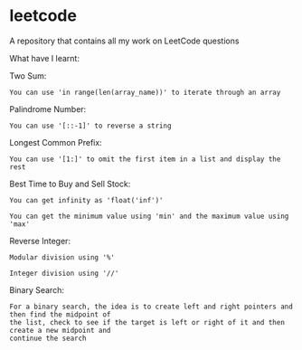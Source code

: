 # leetcode
A repository that contains all my work on LeetCode questions

What have I learnt:

Two Sum:

    You can use 'in range(len(array_name))' to iterate through an array
 
 Palindrome Number:
 
    You can use '[::-1]' to reverse a string
    
Longest Common Prefix:

    You can use '[1:]' to omit the first item in a list and display the rest
    
Best Time to Buy and Sell Stock:

    You can get infinity as 'float('inf')'
    
    You can get the minimum value using 'min' and the maximum value using 'max'
    
Reverse Integer:
    
    Modular division using '%'
    
    Integer division using '//'

Binary Search:

    For a binary search, the idea is to create left and right pointers and then find the midpoint of 
    the list, check to see if the target is left or right of it and then create a new midpoint and 
    continue the search
